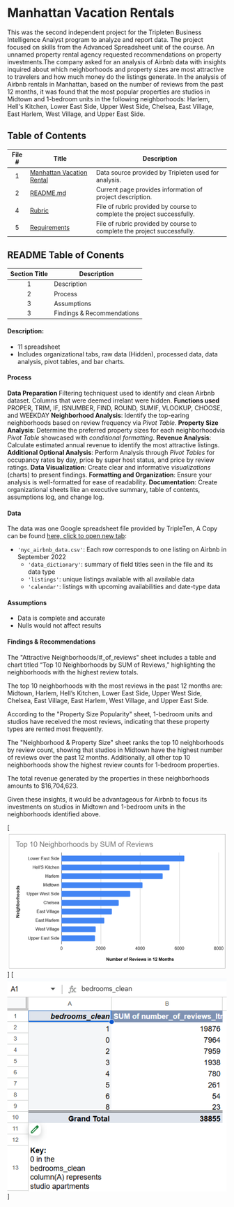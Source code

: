 # Manhattan Vacation Rentals #
 
 This was the second independent project for the Tripleten Business Intelligence Analyst program to analyze and report data. The project focused on skills from the Advanced Spreadsheet unit of the course.
An unnamed property rental agency requested recommendations on property investments.The company asked for an analysis of Airbnb data with insights inquired about which neighborhoods and property sizes are most attractive to travelers and how much money do the listings generate.
In the analysis of Airbnb rentals in Manhattan, based on the number of reviews from the past 12 months, it was found that the most popular properties are studios in Midtown and 1-bedroom units in the following neighborhoods: Harlem, Hell's Kitchen, Lower East Side, Upper West Side, Chelsea, East Village, East Harlem, West Village, and Upper East Side.

## Table of Contents ##
 
 | File # | Title | Description |
 | :-----------: | ----------- |----------- |
| 1 | [Manhattan Vacation Rental](https://github.com/Janna-Gomez/Data_projects_TripleTen/blob/main/Fresh%20Beats/Janna%20Gomez%20-%20Project%20Status%20Report.docx)| Data source provided by Tripleten used for analysis.|
| 2 | [README.md](https://github.com/Janna-Gomez/Data_projects_TripleTen/blob/main/Fresh%20Beats/Janna%20Gomez%20-%20Project%20Status%20Report.docx)| Current page provides information of project description. |
| 4 | [Rubric](https://github.com/Janna-Gomez/Data_projects_TripleTen/blob/main/Manhattan%20Rentals/Project_Rubric.pdf )|  File of rubric provided by course to complete the project successfully.|
| 5 | [Requirements](https://github.com/Janna-Gomez/Data_projects_TripleTen/blob/main/Manhattan%20Rentals/Requirements.txt)|  File of rubric provided by course to complete the project successfully.|

## README Table of Conents ##
 
 | Section Title | Description |
 | :-----------: | ----------- |
 | 1 | Description| The description of the project purpose, software, format, visuals.|
 | 2 | Process | Description of steps taken and tools used to complete steps. |
 | 3 | Assumptions | Provides information of assumptions from Tripleten and factors based on data. |
 | 3 | Findings & Recommendations | Provided insights and recommendations based on data analysis. |
 
#### Description:
- 11 spreadsheet
- Includes organizational tabs, raw data (Hidden), processed data, data analysis, pivot tables, and bar charts.

#### Process
**Data Preparation** Filtering techniquest used to identify and clean Airbnb dataset. Columns that were deemed irrelant were hidden.
**Functions used** PROPER, TRIM, IF, ISNUMBER, FIND, ROUND, SUMIF, VLOOKUP, CHOOSE, and WEEKDAY
**Neighborhood Analysis**: Identify the top-earing neighborhoods based on review frequency via *Pivot Table*.
**Property Size Analysis**: Determine the preferred property sizes for each neighborhoodvia *Pivot Table* showcased with *conditional formatting*.
**Revenue Analysis**: Calculate estimated annual revenue to identify the most attractive listings.
**Additional Optional Analysis**: Perform Analysis through *Pivot Tables* for occupancy rates by day, price by super host status, and price by review ratings.
**Data Visualization**: Create clear and informative *visualizations* (charts) to present findings.
**Formatting and Organization**: Ensure your analysis is well-formatted for ease of readability.
**Documentation**: Create organizational sheets like an executive summary, table of contents, assumptions log, and change log.

#### Data
The data was one Google spreadsheet file provided by TripleTen, A Copy can be found [here, click to open new tab](https://docs.google.com/spreadsheets/d/1_TVEAiVm6hfJvIV8HSkfxl1oKfPEtT7XinvkMGGKhiE/edit?usp=sharing):
- `'nyc_airbnb_data.csv'`: Each row corresponds to one listing on Airbnb in September 2022
    - `'data_dictionary'`: summary of field titles seen in the file and its data type
    - `'listings'`: unique listings available with all available data
    - `'calendar'`: listings with upcoming availabilities and date-type data

#### Assumptions
- Data is complete and accurate
- Nulls would not affect results

#### Findings & Recommendations

The "Attractive Neighborhoods/#_of_reviews" sheet includes a table and chart titled “Top 10 Neighborhoods by SUM of Reviews,” highlighting the neighborhoods with the highest review totals.

The top 10 neighborhoods with the most reviews in the past 12 months are: Midtown, Harlem, Hell’s Kitchen, Lower East Side, Upper West Side, Chelsea, East Village, East Harlem, West Village, and Upper East Side.

According to the "Property Size Popularity" sheet, 1-bedroom units and studios have received the most reviews, indicating that these property types are rented most frequently.

The "Neighborhood & Property Size" sheet ranks the top 10 neighborhoods by review count, showing that studios in Midtown have the highest number of reviews over the past 12 months. Additionally, all other top 10 neighborhoods show the highest review counts for 1-bedroom properties.

The total revenue generated by the properties in these neighborhoods amounts to $16,704,623.

Given these insights, it would be advantageous for Airbnb to focus its investments on studios in Midtown and 1-bedroom units in the neighborhoods identified above.

[<img src="https://github.com/Janna-Gomez/Data_projects_TripleTen/blob/main/Manhattan%20Rentals/Airbnb%20Top%2010%20Neighborhoods.png">]
[<img src="https://github.com/Janna-Gomez/Data_projects_TripleTen/blob/main/Manhattan%20Rentals/Property%20Size%20Popularity.png">]
